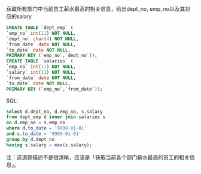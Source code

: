 获取所有部门中当前员工薪水最高的相关信息，给出dept_no, emp_no以及其对应的salary
```sql
CREATE TABLE `dept_emp` (
`emp_no` int(11) NOT NULL,
`dept_no` char(4) NOT NULL,
`from_date` date NOT NULL,
`to_date` date NOT NULL,
PRIMARY KEY (`emp_no`,`dept_no`));
CREATE TABLE `salaries` (
`emp_no` int(11) NOT NULL,
`salary` int(11) NOT NULL,
`from_date` date NOT NULL,
`to_date` date NOT NULL,
PRIMARY KEY (`emp_no`,`from_date`));
```

SQL:
```sql
select d.dept_no, d.emp_no, s.salary
from dept_emp d inner join salaries s
on d.emp_no = s.emp_no
where d.to_date = '9999-01-01'
and s.to_date = '9999-01-01'
group by d.dept_no
having s.salary = max(s.salary);
```

注：这道题描述不是很清晰，应该是「获取当前各个部门薪水最高的员工的相关信息」。